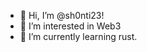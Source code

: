 - 👋 Hi, I’m @sh0nti23!
- 👀 I’m interested in Web3
- 🌱 I’m currently learning rust.     

<!---
sh0nti23/sh0nti23 is a ✨ special ✨ repository because its `README.md` (this file) appears on your GitHub profile.
You can click the Preview link to take a look at your changes.
--->
 
